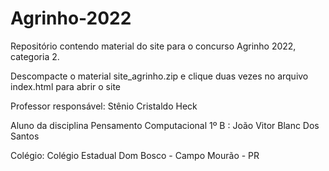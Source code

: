 # Agrinho-2022
<p>Repositório contendo material do site para o concurso Agrinho 2022, categoria 2.</p>
<p> Descompacte o material site_agrinho.zip e clique duas vezes no arquivo index.html para abrir o site </p>
<p>Professor responsável: Stênio Cristaldo Heck</p>
<p>Aluno da disciplina Pensamento Computacional 1º B : João Vitor Blanc Dos Santos</p>
<p>Colégio: Colégio Estadual Dom Bosco - Campo Mourão - PR</p>
